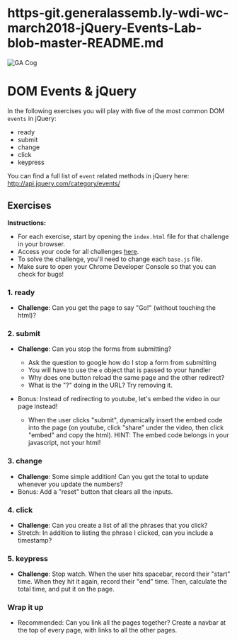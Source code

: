 # https-git.generalassemb.ly-wdi-wc-march2018-jQuery-Events-Lab-blob-master-README.md

![GA Cog](https://camo.githubusercontent.com/6ce15b81c1f06d716d753a61f5db22375fa684da/68747470733a2f2f67612d646173682e73332e616d617a6f6e6177732e636f6d2f70726f64756374696f6e2f6173736574732f6c6f676f2d39663838616536633963333837313639306533333238306663663535376633332e706e67)
# DOM Events & jQuery
In the following exercises you will play with five of the most common DOM `events` in jQuery:
- ready
- submit
- change
- click
- keypress

You can find a full list of `event` related methods in jQuery here: http://api.jquery.com/category/events/

## Exercises

**Instructions:**  
* For each exercise, start by opening the `index.html` file for that challenge in your browser.
* Access your code for all challenges [here](https://git.generalassemb.ly/wdi-wc-march2018/jQuery-Events-Lab).
* To solve the challenge, you'll need to change each `base.js` file.
* Make sure to open your Chrome Developer Console so that you can check for bugs!

### 1. ready
- **Challenge**: Can you get the page to say "Go!" (without touching the html)?

### 2. submit
- **Challenge**: Can you stop the forms from submitting?
    + Ask the question to google how do I stop a form from submitting
    + You will have to use the ```e``` object that is passed to your handler
    + Why does one button reload the same page and the other redirect?
    + What is the "?" doing in the URL? Try removing it.
    
- Bonus: Instead of redirecting to youtube, let's embed the video in our page instead!
    +  When the user clicks "submit", dynamically insert the embed code into the page (on youtube, click "share" under the video, then click "embed" and copy the html). HINT: The embed code belongs in your javascript, not your html!

### 3. change
- **Challenge**: Some simple addition! Can you get the total to update whenever you update the numbers?
- Bonus: Add a "reset" button that clears all the inputs.

### 4. click
- **Challenge**: Can you create a list of all the phrases that you click?
- Stretch: In addition to listing the phrase I clicked, can you include a timestamp?

### 5. keypress
- **Challenge**: Stop watch. When the user hits spacebar, record their "start" time. When they  hit it again, record their "end" time. Then, calculate the total time, and put it on the page.

### Wrap it up
- Recommended: Can you link all the pages together? Create a navbar at the top of every page, with links to all the other pages.
